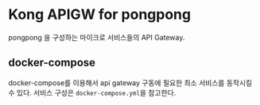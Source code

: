 # Kong APIGW for pongpong

pongpong 을 구성하는 마이크로 서비스들의 API Gateway.

## docker-compose

docker-compose를 이용해서 api gateway 구동에 필요한 최소 서비스를 동작시킬 수 있다.
서비스 구성은 `docker-compose.yml`을 참고한다.
